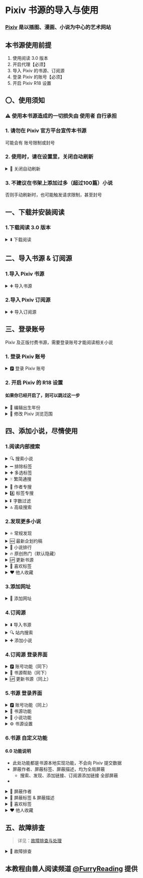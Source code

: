 # Pixiv 书源的导入与使用

### [Pixiv](https://www.pixiv.net) 是以插图、漫画、小说为中心的艺术网站


## 本书源使用前提
1. 使用阅读 3.0 版本
2. 开启代理【必须】
3. 导入 Pixiv 的书源、订阅源
4. 登录 Pixiv 的账号【必须】
5. 开启 Pixiv R18 设置


## 〇、使用须知
### ⚠️ 使用本书源造成的一切损失由 使用者 自行承担
### 1. 请勿在 Pixiv 官方平台宣传本书源
可能会有 账号限制或封号


### 2. 使用时，请在设置里，关闭自动刷新
<details><summary> 🔄 关闭自动刷新 </summary>

我的 - 其他设置 - 自动刷新
![img](./pic/LegadoSettingsAutoRefreash.png)
否则很容易触发触发请求限制，甚至封号
</details>


### 3. 不建议在书架上添加过多（超过100篇）小说
否则手动刷新时，也可能触发请求限制，甚至封号


## 一、下载并安装阅读
### 1.下载阅读 3.0 版本
<details><summary> ⬇️ 下载阅读 </summary>

点击链接，下载安装包并安装，**推荐使用共存版**
> https://miaogongzi.lanzout.com/b01rgkhhe
> 
> 最新下载链接请查看 [下载阅读](./Download.md)


### 2.了解阅读功能与用法
> 请查看[阅读是什么软件？阅读简介](./ReadMe.md)
</details>


## 二、导入书源 & 订阅源
### 1.导入 Pixiv 书源
<details><summary> ➕ 导入书源 </summary>

【**开启代理**】后，复制下方的书源链接
```
https://raw.githubusercontent.com/windyhusky/PixivSource/main/pixiv.json
```


#### 1.1 打开【订阅】页面，点击【规则订阅】
![img](./pic/SubscribeEntry.png)


#### 1.2 点击加号，粘贴链接，保存订阅
![img](./pic/SubscribeBoookSourcePixiv.jpg)


#### 1.3 点击相应订阅规则，导入并启用/更新书源
![img](./pic/SubscribeHomePage.jpg)

**首次点击【订阅规则】 即可导入**

![img](./pic/InportBookSourcePixiv.jpg)

**【主用书源】与【备用书源】功能基本一致，启用其中一个即可**

**导入之后，再次点击则会检查更新**

> 更多导入方法请查看[如何获取书源？导入书源？](./ImportBookSource.md)
</details>


### 2.导入 Pixiv 订阅源
<details><summary> ➕ 导入订阅源 </summary>

【**开启代理**】后，复制下方的订阅源链接
```
https://raw.githubusercontent.com/windyhusky/PixivSource/main/btsrk.json
```

#### 2.1 打开【订阅】页面，点击【规则订阅】
![img](./pic/SubscribeEntry.png)


#### 2.2 点击加号，更改规则类型，粘贴链接，保存订阅
**注意这里要把【书源】改成【订阅源】**

![img](./pic/SubscribeRssSourceBtsrk.jpg)


#### 2.3 点击相应订阅规则，导入并启用/更新书源
![img](./pic/SubscribeHomePage.jpg)

**首次点击【订阅规则】 即可导入**

![img](./pic/InportRssSourceBtsrk.png)

**导入之后，再次点击则会检查更新**

> 更多导入方法请查看[如何导入订阅源](./ImportRssSource.md)
</details>


## 三、登录账号
Pixiv 及正版付费书源，需要登录账号才能阅读相关小说
### 1. 登录 Pixiv 账号

<details><summary> 🅿️ 登录 Pixiv 账号 </summary>

#### 1.1 开启代理工具
此处略过，请自行学习，**最好开启【全局代理】**


#### 1.2 登录 Pixiv 账号
**我的 - 书源管理 - 菜单 - 登录 - 登录账号**

![img](./pic/PixivLogin1.jpg)

![img](./pic/PixivLoginUIAccount.jpg)

**登录你的账号，登录成功后，点击右上角的对勾**

![img](./pic/PixivLogin2.jpg)

**如果需要验证码，请更换代理，或过段时间再次尝试**
</details>


### 2. 开启 Pixiv 的 R18 设置
#### 如果你已经开启了，则可以跳过这一步
<details><summary> 📆 编辑出生年份 </summary>

#### 2.1 编辑出生年份
**再次点击登录，滑动屏幕，点击头像，再次点击头像，编辑个人资料**

[Pixiv 个人资料](https://www.pixiv.net/settings/profile) - 编辑个人资料 - 出生年份

出生年份改到：**2000年或2000年之前**，确保你的年龄在20岁及以上

![img](./pic/PixivSettingsBirth.png)

</details>

<details><summary> 🔞 修改 Pixiv 浏览范围 </summary>

#### 2.2 修改作品浏览范围
**我的-书源管理-点击 Pixiv 书源右侧三点菜单-登录-账号设置**
![img](./pic/PixivLoginUIAccount.jpg)

[Pixiv 设置](https://www.pixiv.net/settings/viewing) - 浏览与显示 - 年龄限制作品

根据自己情况选择显示：R18 作品 与 R18G 作品

不知道二者区别的可以查看这篇文档 [作品评级是什么？](https://www.pixiv.help/hc/zh-cn/articles/39125149371289-%E4%BD%9C%E5%93%81%E8%AF%84%E7%BA%A7%E6%98%AF%E4%BB%80%E4%B9%88)

![img](./pic/PixivSettingsView.png)
</details>


## 四、添加小说，尽情使用
### 1.阅读内部搜索
<details><summary> 🔍 搜索小说 </summary>

#### 1.0 搜索小说
✅ 默认搜索：同时搜索小说名称、系列小说名称、标签、作者
![img](./pic/SearchViaLegado.png)
</details>


<details><summary> ➖ 排除标签 </summary>

#### 1.2 排除标签（格式：`标签1 -标签2` `标签1 -标签2 -标签3`）
- 使用减号 `-` 在搜索结果中，排除不想看的的标签
- **每个排除的标签前都需要添加减号**`-`
- **减号前需加空格，减号后无需空格**
- 由 Pixiv 官方提供支持
- 仅适用于单次搜索

![img](./pic/SearchViaLegadoExclude.jpg)
</details>


<details><summary> ➕ 多选标签 </summary>

#### 1.3 多选标签（格式：`标签1 or 标签2` `标签1 or 标签2 or 标签3`）
- 使用 `or` 同时搜索多个标签（满足其一即可，也就是取并集）
- **可相互替换的标签间添加` or `，前后需要空格间隔**
- 由 Pixiv 官方提供支持
- 仅适用于单次搜索

![img](./pic/SearchViaLegadoUnion.jpg)
</details>


<details><summary> 🀄️ 繁简通搜 </summary>

#### 1.1 繁简通搜
- 搜索【名称】和【标签】时，【默认】进行繁简转换，同时返回繁体简体小说内容（可在书源设置中修改）
- 【搜索作者】不转换
- 返回小说内容不转换

![img](./pic/SearchViaLegadoConvert.jpg)
</details>


<details><summary> 👤 作者专搜 </summary>

#### 1.4 作者专搜（格式：`@作者`）
- 仅搜索作者；不进行繁简转换
- `@` 为标记符，打出1个即可，例如：`@pixiv事務局` 
- 可与【字数过滤】同时使用，格式：`@作者 字数3k`
- 可与【标签专搜】同时使用，格式：`@作者 #标签`，筛选 `@作者` 的具有 `#标签` 的小说

![img](./pic/SearchViaLegadoAuthor.jpg)
</details>


<details><summary> #️⃣ 标签专搜 </summary>

#### 1.5 标签专搜（格式：`#标签1` `#标签1 标签2 `）
- 仅搜索标签、小说名称；多个标签空格间隔，【默认】进行繁简转换
- `#` 为标记符，打出1个即可，例如：`#校园` `#校园 纯爱` `#校园 纯爱 BG`
- 可与【排除标签】【字数过滤】同时使用
- 可与【作者专搜】同时使用，格式：`#标签 @作者`，搜索 `#标签` 并筛选出 `@作者` 的小说【不是很推荐使用】

![img](./pic/SearchViaLegadoHashtag.jpg)
</details>


<details><summary> ⏬ 字数过滤 </summary>

#### 1.6 字数过滤（格式：`关键词 字数3k`）
- 字数限制规则：`3k 3k5 3w 3w5`【注意`k`与`w`均为小写】
- 例如：`校园 字数3k` `校园 纯爱 字数3k`
- 可与【标签专搜】【排除标签】同时使用

![img](./pic/SearchViaLegadoWordCountFilter1.jpg)
- 可与【搜索作者】同时使用

![img](./pic/SearchViaLegadoWordCountFilter2.jpg)
</details>


<details><summary> 🔝 高级搜索 </summary>

#### 1.7 高级搜索
上述搜索规则基本可以共同使用，~~发挥你的想象力，自由组合吧~~

- 搜索`@作者`指定`#标签1`或`标签2`，排除`标签3`，筛选字数 3k 及以上的小说：
  - 格式：`@作者 #标签1 or 标签2 -标签3 字数3k`
  - 推荐使用

- 搜索 `#标签1`或`标签2`，排除`标签3`，指定`@作者`，筛选字数 3k 及以上的小说：
  - 格式：`#标签1 or 标签2 -标签3 @作者 字数3k`
  - 使用此功能预先设置 单次搜索的最大页面数，否则无法获取数据
  - 不是很推荐使用这个搜索方法
</details>


### 2.发现更多小说
<details><summary> ⭐️ 常规发现 </summary>

#### 2.0 常规发现
发现默认显示的内容
![img](./pic/DiscoverPixiv.jpg)
</details>


<details><summary> 🆕 最新企划约稿 </summary>

#### 2.1 最新 企划 约稿
![img](./pic/DiscoverPixivNew.png)
- ✅ R18 小说 (🆕 最新 企划 约稿 💰，默认显示)
- ☑️ 一般小说 (✅ 最新 企划 约稿 ✅，默认隐藏)
  > 可在书源设置中修改`SHOW_GENERAL_RANK`，更改后需要在发现页面刷新分类（发现，长按"Pixiv"，刷新）
</details>


<details><summary> 👑 小说排行 </summary>

#### 2.2 小说排行
![img](./pic/DiscoverPixivRanking.png)
  - ✅ R18 小说 (👑 排行榜单 👑，默认显示)
  - ☑️ 一般小说 (🏆 排行榜单 🏆，默认隐藏)
    > 可在书源设置中修改`SHOW_GENERAL_RANK`，更改后需要在发现页面刷新分类（发现，长按"Pixiv"，刷新）
</details>


<details><summary> 🔥 原创热门（默认隐藏） </summary>

#### 2.3 原创热门（默认隐藏）
![img](./pic/DiscoverPixivHot.png)
- ☑️ R18 小说 (🔥 原创热门 🔥，默认隐藏)
  > 可在书源设置中修改`SHOW_R18_GENRE`，更改后需要在发现页面刷新分类（发现，长按"Pixiv"，刷新）
- ☑️ 一般小说 (❤️‍🔥 原创热门 ❤️‍🔥，默认隐藏)
  > 可在书源设置中修改`SHOW_GENERAL_GENRE`，更改后需要在发现页面刷新分类（发现，长按"Pixiv"，刷新）
</details>


<details><summary> 🆙 更新书源 </summary>

#### 2.4 更新书源
![img](./pic/UpdateSource.png)
点击按钮【🆙 更新】以更新书源/更新订阅
- Jsdelivr CDN 更新有延迟
- Github 更新需代理
- Godeberg 更新免代理
</details>


<details><summary> 📌 喜欢标签 </summary>

#### 2.5 喜欢标签
- 1️⃣ 在登陆页面的【输入内容】输入标签（不需要`#`），点击【喜欢标签】，添加至 发现页面的【喜欢标签】列表

![img](./pic/PixivLoginUILikeTags.png)
- 2️⃣ 更新发现：发现 - 长按"Pixiv" - 刷新

![img](./pic/DiscoverRefresh.png)
- 3️⃣ 点击按钮，查看内容

![img](./pic/DiscoverPixivLikeTags.png)
</details>


<details><summary> ❤️ 他人收藏 </summary>

#### 2.6 他人收藏
- 1️⃣ 在登陆页面的【输入内容】输入作者ID（数字），点击【他人收藏】，添加至 发现页面的【他人收藏】列表

![img](pic/PixivLoginUILikeAuthors.png)
- 输入作者/用户ID，则会添加【指定作者/用户】

![img](pic/DiscoverPixivLikeAuthors1.png)
- 若未输入作者/用户ID，则会添加【当前小说的作者】

![img](pic/DiscoverPixivLikeAuthors2.png)
- 2️⃣ 更新发现：发现 - 长按"Pixiv" - 刷新

![img](./pic/DiscoverRefresh.png)
- 3️⃣ 点击按钮，查看内容

![img](./pic/DiscoverPixivLikeAuthors.jpg)
</details>


### 3.添加网址
<details>
<summary> 🔗 添加网址 </summary>
书架 - 菜单 - 添加网址 - 粘贴小说链接，可以同时添加多个小说的链接

![img](./pic/AddBookViaUrl1.png)
![img](./pic/AddBookViaUrl2.png)
![img](./pic/AddBookViaUrl3.png)

支持 Pixiv 多个格式的网址链接：
```
Pixiv 小说链接
https://www.pixiv.net/novel/show.php?id=20063566

Pixiv 系列小说链接
https://www.pixiv.net/novel/series/8054073
```
无法添加的链接：
```
Pixiv App 小说分享链接（删掉#号即可正常添加）
测试页面 | 唐尼瑞姆 #pixiv https://www.pixiv.net/novel/show.php?id=20063566

Pixiv 作者页面
https://www.pixiv.net/users/16721009
```
</details>


### 4.订阅源
<details><summary> ⬇️ 导入书源 </summary>

#### 4.0 导入书源
![img](./pic/InportBookSource.png)

- 点击按钮，导入书源；再次点击，则可更新书源
- 此处使用的是 Jsdelivr CDN ，更新有延迟

![img](./pic/InportBookSourcePixiv.jpg)
</details>


<details><summary> 🔍 站内搜索 </summary>

#### 4.1 替代阅读搜索
Pixiv 网站的搜索功能更加全面

![img](./pic/SearchViaPixiv.png)

#### 4.1 替代阅读发现
使用 Pixiv 书源未完成/隐藏功能
![img](./pic/PixivNovelRanking.png)
</details>


<details><summary> ➕ 添加小说 </summary>

#### 4.3 添加小说至书架
在阅读内部浏览器内打开 Pixiv 小说/系列小说页面，【刷新】，点击【加入书架】按钮添加小说到书架

- 小说正文页，添加小说到书架
![img](./pic/AddBookViaPixiv1.png)

- 系列目录页，添加系列到书架
![img](./pic/AddBookViaPixiv2.png)
</details>


### 4.订阅源 登录界面
<details><summary> 🅿️ 账号功能（同下） </summary>

#### 4.4 账号功能
- ⚠️ 登录/退出账号都要使用按钮
- ⚠️ 订阅源登账号录后，书源最好也登录一次

![img](./pic/PixivLoginUIAccount.jpg)

- 🅿️ 登录账号：登录 Pixiv 账号，并获取 cookie 和 csfrToken
- ⚙️ 账号设置：Pixiv 的浏览范围设置
- 🔙 退出账号：退出 Pixiv 账号，并清理 cookie 和 csfrToken
</details>


<details><summary> 📢 书源帮助（同下） </summary>

#### 4.5 书源帮助
![img](./pic/PixivLoginUISource2.jpg)
- ⭐️ 收藏项目：打开 Github 项目首页
- 🔰 使用指南：打开 Github 文档(本页)
- 🐞 反馈问题：打开 Github Issue
</details>


<details><summary> 🆙 更新书源（同上） </summary>

![img](./pic/UpdateSource.png)
点击按钮【🆙 更新】以更新书源/更新订阅
- Jsdelivr CDN 更新有延迟
- Github 更新需代理
- Godeberg 更新免代理
</details>


### 5.书源 登录界面
<details><summary> 🅿️ 账号功能（同上） </summary>

#### 5.0 账号功能
- ⚠️ 登录/退出账号都要使用按钮

![img](./pic/PixivLoginUIAccount.jpg)
- 🅿️ 登录账号：登录 Pixiv 账号，并获取 cookie 和 csfrToken
- ⚙️ 账号设置：Pixiv 的浏览范围设置
- 🔙 退出账号：退出 Pixiv 账号，并清理 cookie 和 csfrToken
</details>


<details><summary> 📢 书源功能 </summary>

#### 5.1 书源功能
![img](./pic/PixivLoginUISource.jpg)
- 🆙 更新书源：更新书源/更新订阅(同上)
- 🔰 使用指南：打开 Github 文档(本页)
- 🐞 反馈问题：打开 Github Issue
</details>


<details><summary> 📃 小说功能 </summary>

#### 5.2 小说功能
![img](./pic/PixivLoginUINovels.jpg)
- ❤️ 公开收藏：公开收藏、取消收藏
- ㊙️ 私密收藏：私密收藏、取消收藏
- 📌 当前章节：显示当前章节信息
- 
- 📃 追更系列：追更系列、取消追更
- ❤️ 收藏系列：公开收藏系列内的每篇小说
- 🖤 取消收藏：取消收藏系列内的每篇小说
- 
- 🏷 添加书签：添加书签、删除书签
- ⭐️ 关注作者：关注作者、取消关注
- 🚫 屏蔽作者：屏蔽作者、取消屏蔽（本地）
- 
- ✅ 发送评论：当前章节下发送评论
- 🗑 删除评论：当前章节下删除评论（随后可以手动刷新正文，更新评论）
- 🧹 清除缓存：清除当前章节的正文缓存（随后可以手动刷新正文，更新正文）
- 
- ⤴️ 分享章节：打开当前章节的网址
- ⤴️ 分享系列：打开当前系列的网址（如无系列则打开章节网址）
- ⤴️ 分享作者：打开当前作者的网址
</details>


<details><summary> ⚙️ 书源设置 </summary>

#### 5.4 书源设置
![img](./pic/PixivLoginUISettings.jpg)
- ⚙️ 当前设置：显示当前设置
- ⚙️ 默认设置：恢复默认设置
- 👤 搜索作者：默认搜索作者
- 
- 🀄 繁简通搜：搜索进行繁简转换（搜索作者不转换）
- 📖 更多简介：详情显示更多简介
- 📅 更新时间：目录显示更新时间
- 
- 🔗 原始链接：显示原始链接
- 📚 恢复《》：恢复正文内被替换的书名号《》
- 🖼️ 显示描述：章首显示描述
- 
- 💬 显示评论：章尾显示评论
- ⏩ 快速模式：开启快速模式（关闭**默认搜索作者等**影响搜索速度的功能）
- 
- 🐞 调试模式：开启调试模式
- 🔍 搜索说明：显示搜索说明
</details>


### 6.书源 自定义功能
#### 6.0 功能说明
- 此处功能都是书源本地实现功能，不会向 Pixiv 提交数据
- 屏蔽作者、屏蔽标签、屏蔽描述，均为全局屏蔽
  - 搜索、发现、添加链接、订阅源添加链接 全部屏蔽
- 
<details><summary> 🚫 屏蔽作者 </summary>

#### 6.1 屏蔽作者
![img](./pic/PixivLoginUINovels.jpg)
- 🚫 屏蔽作者：屏蔽作者、取消屏蔽（本地）

</details>


<details><summary> 🚫 屏蔽标签 & 屏蔽描述 </summary>

#### 6.2 屏蔽标签 & 屏蔽描述
- 1️⃣ 在登陆页面的【输入内容】输入内容（不需要`#`），点击【添加屏蔽】，添加至【标签屏蔽列表】或【描述屏蔽列表】

![img](./pic/PixivLoginUIBlockWords.png)
- 2️⃣ 添加屏蔽内容时，会提示具体的屏蔽列表

![img](./pic/PixivLoginUIBlockWords1.png)
- 3️⃣ 点击【查看屏蔽】按钮，会切换屏蔽列表，并显示屏蔽内容

![img](./pic/PixivLoginUIBlockWords2.png)
</details>


<details><summary> 📌 喜欢标签 </summary>

#### 6.3 喜欢标签
- 1️⃣ 在登陆页面的【输入内容】输入标签（不需要`#`），点击【喜欢标签】，添加至 发现页面的【喜欢标签】列表

![img](./pic/PixivLoginUILikeTags.png)
- 2️⃣ 更新发现：发现 - 长按"Pixiv" - 刷新

![img](./pic/DiscoverRefresh.png)
- 3️⃣ 点击按钮，查看内容

![img](./pic/DiscoverPixivLikeTags.png)
</details>


<details><summary> ❤️ 他人收藏 </summary>

#### 6.4 他人收藏
- 1️⃣ 在登陆页面的【输入内容】输入作者ID（数字），点击【他人收藏】，添加至 发现页面的【他人收藏】列表

![img](pic/PixivLoginUILikeAuthors.png)
- 输入作者/用户ID，则会添加【指定作者/用户】

![img](pic/DiscoverPixivLikeAuthors1.png)
- 若未输入作者/用户ID，则会添加【当前小说的作者】

![img](pic/DiscoverPixivLikeAuthors2.png)
- 2️⃣ 更新发现：发现 - 长按"Pixiv" - 刷新

![img](./pic/DiscoverRefresh.png)
- 3️⃣ 点击按钮，查看内容

![img](./pic/DiscoverPixivLikeAuthors.jpg)
</details>


## 五、故障排查
> 详见：[故障排查与处理](./TroubleShoot.md)
<details>
<summary> 🐞 故障排查 </summary>

### 1.确定书源可以正常使用
书架页面，搜索 `R18` 测试书源能否正常使用，以及R18设置是否开启。

#### 如果没有搜索结果，请检查一下内容：
**⓪检查 Pixiv 书源是否导入**

**①检查 Pixiv 书源是否启用**

**②检查代理是否可用**

**③检查阅读是否走了代理**

**④检查网络是否可用**

**如果上述均无问题，但依然没有搜索结果，那就是书源需要更新了**


### 2.图片无法正常显示
#### 解决措施：关闭替换净化
![img](./pic/ReplaceTurnOff.png)
</details>

## 本教程由兽人阅读频道 [@FurryReading](https://t.me/FurryReading) 提供
